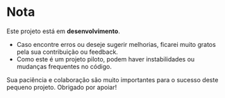 # Nota

Este projeto está em **desenvolvimento**.

- Caso encontre erros ou deseje sugerir melhorias, ficarei muito gratos pela sua contribuição ou feedback.
- Como este é um projeto piloto, podem haver instabilidades ou mudanças frequentes no código.

Sua paciência e colaboração são muito importantes para o sucesso deste pequeno projeto. Obrigado por apoiar!
